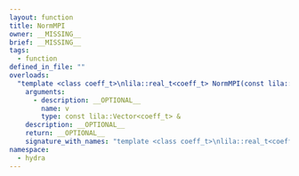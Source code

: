 ```yaml
---
layout: function
title: NormMPI
owner: __MISSING__
brief: __MISSING__
tags:
  - function
defined_in_file: ""
overloads:
  "template <class coeff_t>\nlila::real_t<coeff_t> NormMPI(const lila::Vector<coeff_t> &)":
    arguments:
      - description: __OPTIONAL__
        name: v
        type: const lila::Vector<coeff_t> &
    description: __OPTIONAL__
    return: __OPTIONAL__
    signature_with_names: "template <class coeff_t>\nlila::real_t<coeff_t> NormMPI(const lila::Vector<coeff_t> & v)"
namespace:
  - hydra
---
```

